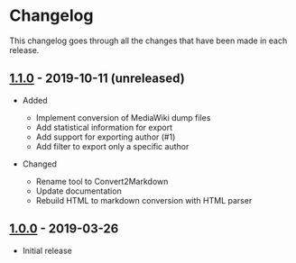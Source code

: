 # Changelog

This changelog goes through all the changes that have been made in each release.

## [1.1.0]() - 2019-10-11 (unreleased)
* Added
  * Implement conversion of MediaWiki dump files
  * Add statistical information for export
  * Add support for exporting author (#1)
  * Add filter to export only a specific author

* Changed
  * Rename tool to Convert2Markdown
  * Update documentation
  * Rebuild HTML to markdown conversion with HTML parser
  
 ## [1.0.0](https://github.com/seeseekey/Convert2Markdown/releases/tag/v1.0) - 2019-03-26
 * Initial release 